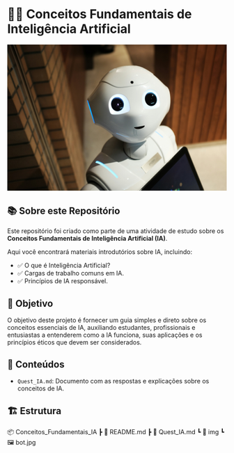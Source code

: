 # 🧠🤖 Conceitos Fundamentais de Inteligência Artificial

![Robot Image](img/bot.jpg)

## 📚 Sobre este Repositório

Este repositório foi criado como parte de uma atividade de estudo sobre os **Conceitos Fundamentais de Inteligência Artificial (IA)**.

Aqui você encontrará materiais introdutórios sobre IA, incluindo:

- ✅ O que é Inteligência Artificial?
- ✅ Cargas de trabalho comuns em IA.
- ✅ Princípios de IA responsável.

## 🚀 Objetivo

O objetivo deste projeto é fornecer um guia simples e direto sobre os conceitos essenciais de IA, auxiliando estudantes, profissionais e entusiastas a entenderem como a IA funciona, suas aplicações e os princípios éticos que devem ser considerados.

## 📂 Conteúdos

- `Quest_IA.md`: Documento com as respostas e explicações sobre os conceitos de IA.

## 🏗️ Estrutura

📦 Conceitos_Fundamentais_IA
┣ 📜 README.md
┣ 📜 Quest_IA.md
┗ 📂 img
┗ 🖼️ bot.jpg

